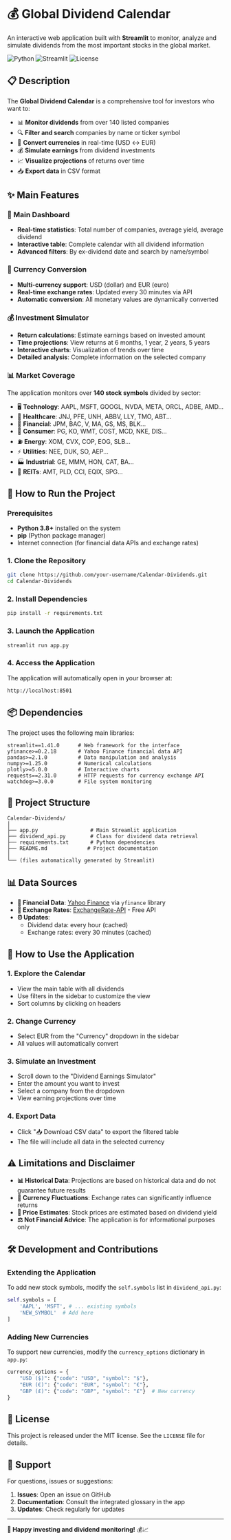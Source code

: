 # 💰 Global Dividend Calendar

An interactive web application built with **Streamlit** to monitor, analyze and simulate dividends from the most important stocks in the global market.

![Python](https://img.shields.io/badge/Python-3.8+-blue.svg)
![Streamlit](https://img.shields.io/badge/Streamlit-1.41.0-red.svg)
![License](https://img.shields.io/badge/License-MIT-green.svg)

## 📋 Description

The **Global Dividend Calendar** is a comprehensive tool for investors who want to:

- 📊 **Monitor dividends** from over 140 listed companies
- 🔍 **Filter and search** companies by name or ticker symbol
- 💱 **Convert currencies** in real-time (USD ↔ EUR)
- 💰 **Simulate earnings** from dividend investments
- 📈 **Visualize projections** of returns over time
- 📥 **Export data** in CSV format

## ✨ Main Features

### 🎯 Main Dashboard
- **Real-time statistics**: Total number of companies, average yield, average dividend
- **Interactive table**: Complete calendar with all dividend information
- **Advanced filters**: By ex-dividend date and search by name/symbol

### 💱 Currency Conversion
- **Multi-currency support**: USD (dollar) and EUR (euro)
- **Real-time exchange rates**: Updated every 30 minutes via API
- **Automatic conversion**: All monetary values are dynamically converted

### 💰 Investment Simulator
- **Return calculations**: Estimate earnings based on invested amount
- **Time projections**: View returns at 6 months, 1 year, 2 years, 5 years
- **Interactive charts**: Visualization of trends over time
- **Detailed analysis**: Complete information on the selected company

### 📊 Market Coverage
The application monitors over **140 stock symbols** divided by sector:

- 🖥️ **Technology**: AAPL, MSFT, GOOGL, NVDA, META, ORCL, ADBE, AMD...
- 🏥 **Healthcare**: JNJ, PFE, UNH, ABBV, LLY, TMO, ABT...
- 🏦 **Financial**: JPM, BAC, V, MA, GS, MS, BLK...
- 🛒 **Consumer**: PG, KO, WMT, COST, MCD, NKE, DIS...
- ⛽ **Energy**: XOM, CVX, COP, EOG, SLB...
- ⚡ **Utilities**: NEE, DUK, SO, AEP...
- 🏭 **Industrial**: GE, MMM, HON, CAT, BA...
- 🏢 **REITs**: AMT, PLD, CCI, EQIX, SPG...

## 🚀 How to Run the Project

### Prerequisites

- **Python 3.8+** installed on the system
- **pip** (Python package manager)
- Internet connection (for financial data APIs and exchange rates)

### 1. Clone the Repository

```bash
git clone https://github.com/your-username/Calendar-Dividends.git
cd Calendar-Dividends
```

### 2. Install Dependencies

```bash
pip install -r requirements.txt
```

### 3. Launch the Application

```bash
streamlit run app.py
```

### 4. Access the Application

The application will automatically open in your browser at:
```
http://localhost:8501
```

## 📦 Dependencies

The project uses the following main libraries:

```
streamlit==1.41.0      # Web framework for the interface
yfinance>=0.2.18       # Yahoo Finance financial data API
pandas>=2.1.0          # Data manipulation and analysis
numpy>=1.25.0          # Numerical calculations
plotly>=5.0.0          # Interactive charts
requests==2.31.0       # HTTP requests for currency exchange API
watchdog>=3.0.0        # File system monitoring
```

## 🔧 Project Structure

```
Calendar-Dividends/
│
├── app.py                 # Main Streamlit application
├── dividend_api.py        # Class for dividend data retrieval
├── requirements.txt       # Python dependencies
├── README.md             # Project documentation
│
└── (files automatically generated by Streamlit)
```

## 📊 Data Sources

- **🔢 Financial Data**: [Yahoo Finance](https://finance.yahoo.com/) via `yfinance` library
- **💱 Exchange Rates**: [ExchangeRate-API](https://exchangerate-api.com/) - Free API
- **⏰ Updates**: 
  - Dividend data: every hour (cached)
  - Exchange rates: every 30 minutes (cached)

## 🎯 How to Use the Application

### 1. **Explore the Calendar**
- View the main table with all dividends
- Use filters in the sidebar to customize the view
- Sort columns by clicking on headers

### 2. **Change Currency**
- Select EUR from the "Currency" dropdown in the sidebar
- All values will automatically convert

### 3. **Simulate an Investment**
- Scroll down to the "Dividend Earnings Simulator"
- Enter the amount you want to invest
- Select a company from the dropdown
- View earning projections over time

### 4. **Export Data**
- Click "📥 Download CSV data" to export the filtered table
- The file will include all data in the selected currency

## ⚠️ Limitations and Disclaimer

- **📊 Historical Data**: Projections are based on historical data and do not guarantee future results
- **💱 Currency Fluctuations**: Exchange rates can significantly influence returns
- **🎯 Price Estimates**: Stock prices are estimated based on dividend yield
- **⚖️ Not Financial Advice**: The application is for informational purposes only

## 🛠️ Development and Contributions

### Extending the Application

To add new stock symbols, modify the `self.symbols` list in `dividend_api.py`:

```python
self.symbols = [
    'AAPL', 'MSFT', # ... existing symbols
    'NEW_SYMBOL'  # Add here
]
```

### Adding New Currencies

To support new currencies, modify the `currency_options` dictionary in `app.py`:

```python
currency_options = {
    "USD ($)": {"code": "USD", "symbol": "$"},
    "EUR (€)": {"code": "EUR", "symbol": "€"},
    "GBP (£)": {"code": "GBP", "symbol": "£"}  # New currency
}
```

## 📄 License

This project is released under the MIT license. See the `LICENSE` file for details.

## 🤝 Support

For questions, issues or suggestions:

1. **Issues**: Open an issue on GitHub
2. **Documentation**: Consult the integrated glossary in the app
3. **Updates**: Check regularly for updates

---

**🎯 Happy investing and dividend monitoring!** 💰📈

